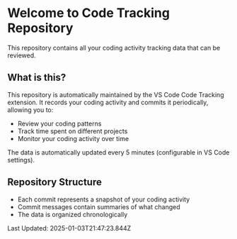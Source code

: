 # Welcome to Code Tracking Repository

This repository contains all your coding activity tracking data that can be reviewed.

## What is this?

This repository is automatically maintained by the VS Code Code Tracking extension. It records your coding activity and commits it periodically, allowing you to:

- Review your coding patterns
- Track time spent on different projects
- Monitor your coding activity over time

The data is automatically updated every 5 minutes (configurable in VS Code settings).

## Repository Structure

- Each commit represents a snapshot of your coding activity
- Commit messages contain summaries of what changed
- The data is organized chronologically

Last Updated: 2025-01-03T21:47:23.844Z
